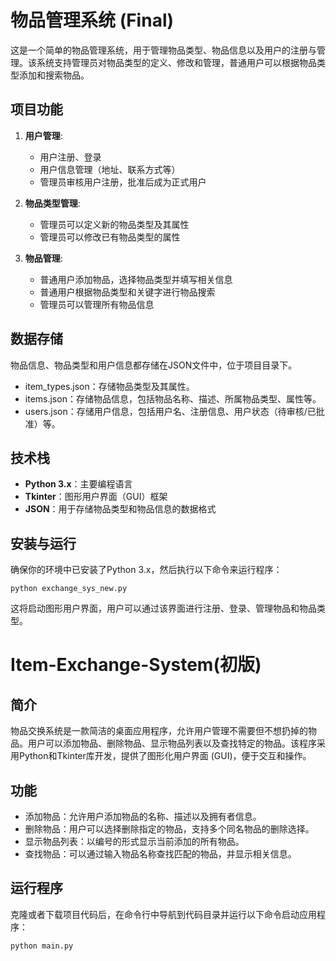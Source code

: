 # 物品管理系统 (Final)
这是一个简单的物品管理系统，用于管理物品类型、物品信息以及用户的注册与管理。该系统支持管理员对物品类型的定义、修改和管理，普通用户可以根据物品类型添加和搜索物品。

## 项目功能
1. **用户管理**:
   - 用户注册、登录
   - 用户信息管理（地址、联系方式等）
   - 管理员审核用户注册，批准后成为正式用户

2. **物品类型管理**:
   - 管理员可以定义新的物品类型及其属性
   - 管理员可以修改已有物品类型的属性

3. **物品管理**:
   - 普通用户添加物品，选择物品类型并填写相关信息
   - 普通用户根据物品类型和关键字进行物品搜索
   - 管理员可以管理所有物品信息

## 数据存储
物品信息、物品类型和用户信息都存储在JSON文件中，位于项目目录下。
- item_types.json：存储物品类型及其属性。
- items.json：存储物品信息，包括物品名称、描述、所属物品类型、属性等。
- users.json：存储用户信息，包括用户名、注册信息、用户状态（待审核/已批准）等。

## 技术栈
- **Python 3.x**：主要编程语言
- **Tkinter**：图形用户界面（GUI）框架
- **JSON**：用于存储物品类型和物品信息的数据格式

## 安装与运行
确保你的环境中已安装了Python 3.x，然后执行以下命令来运行程序：
```
python exchange_sys_new.py
```
这将启动图形用户界面，用户可以通过该界面进行注册、登录、管理物品和物品类型。


# Item-Exchange-System(初版)
## 简介
物品交换系统是一款简洁的桌面应用程序，允许用户管理不需要但不想扔掉的物品。用户可以添加物品、删除物品、显示物品列表以及查找特定的物品。该程序采用Python和Tkinter库开发，提供了图形化用户界面 (GUI)，便于交互和操作。

## 功能
- 添加物品：允许用户添加物品的名称、描述以及拥有者信息。
- 删除物品：用户可以选择删除指定的物品，支持多个同名物品的删除选择。
- 显示物品列表：以编号的形式显示当前添加的所有物品。
- 查找物品：可以通过输入物品名称查找匹配的物品，并显示相关信息。

## 运行程序
克隆或者下载项目代码后，在命令行中导航到代码目录并运行以下命令启动应用程序：
```
python main.py
```
